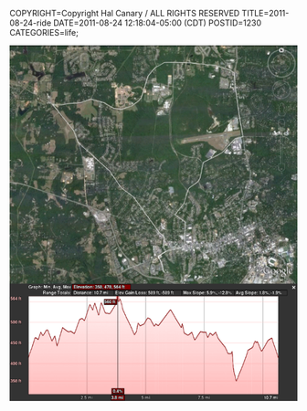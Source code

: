 COPYRIGHT=Copyright Hal Canary / ALL RIGHTS RESERVED
TITLE=2011-08-24-ride
DATE=2011-08-24 12:18:04-05:00 (CDT)
POSTID=1230
CATEGORIES=life;

[![[]](/images/2011-08-24-ride_scale.png)](/images/2011-08-24-ride.png)
